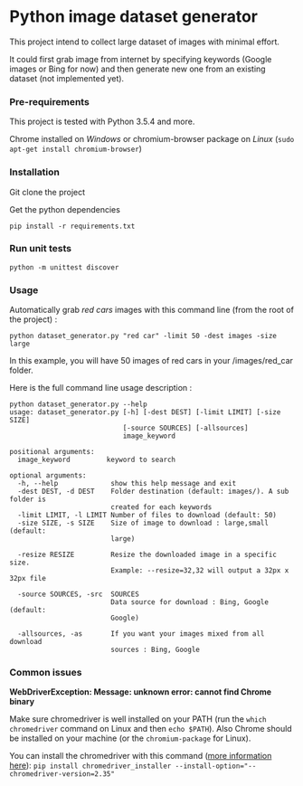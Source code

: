 # Python image dataset generator

This project intend to collect large dataset of images with minimal effort.

It could first grab image from internet by specifying keywords (Google images or Bing for now) and then generate new one from an existing dataset (not implemented yet).

### Pre-requirements

This project is tested with Python 3.5.4 and more.

Chrome installed on *Windows* or chromium-browser package on *Linux* (`sudo apt-get install chromium-browser`)

### Installation

Git clone the project

Get the python dependencies

`pip install -r requirements.txt`

### Run unit tests

`python -m unittest discover`

### Usage

Automatically grab *red cars* images with this command line (from the root of the project) :

`python dataset_generator.py "red car" -limit 50 -dest images -size large`
    
In this example, you will have 50 images of red cars in your /images/red_car folder. 

Here is the full command line usage description : 

```
python dataset_generator.py --help
usage: dataset_generator.py [-h] [-dest DEST] [-limit LIMIT] [-size SIZE]
                            [-source SOURCES] [-allsources]
                            image_keyword

positional arguments:
  image_keyword         keyword to search

optional arguments:
  -h, --help             show this help message and exit
  -dest DEST, -d DEST    Folder destination (default: images/). A sub folder is
                         created for each keywords
  -limit LIMIT, -l LIMIT Number of files to download (default: 50)
  -size SIZE, -s SIZE    Size of image to download : large,small (default:
                         large)
                        
  -resize RESIZE         Resize the downloaded image in a specific size.
                         Example: --resize=32,32 will output a 32px x 32px file
                        
  -source SOURCES, -src  SOURCES
                         Data source for download : Bing, Google (default:
                         Google)
                        
  -allsources, -as       If you want your images mixed from all download
                         sources : Bing, Google
```

### Common issues

**WebDriverException: Message: unknown error: cannot find Chrome binary**

Make sure chromedriver is well installed on your PATH (run the `which chromedriver` command on Linux and then `echo $PATH`). Also Chrome should be installed on your machine (or the `chromium-package` for Linux).

You can install the chromedriver with this command ([more information here](https://pypi.python.org/pypi/chromedriver_installer)):
`pip install chromedriver_installer --install-option="--chromedriver-version=2.35"`
